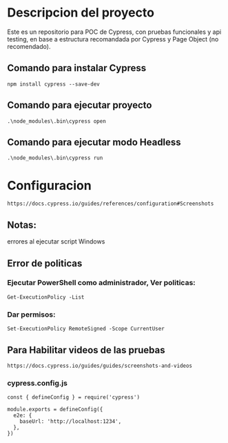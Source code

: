 # Descripcion del proyecto
Este es un repositorio para POC de Cypress, con pruebas funcionales y api testing, en base a estructura recomandada por Cypress y Page Object (no recomendado).

## Comando para instalar Cypress
    npm install cypress --save-dev

## Comando para ejecutar proyecto
    .\node_modules\.bin\cypress open 

## Comando para ejecutar modo Headless
    .\node_modules\.bin\cypress run 

# Configuracion
    https://docs.cypress.io/guides/references/configuration#Screenshots 

 ## Notas:
 errores al ejecutar script Windows
 
 ## Error de politicas

 ### Ejecutar PowerShell como administrador, Ver politicas:
    Get-ExecutionPolicy -List

 ### Dar permisos:
    Set-ExecutionPolicy RemoteSigned -Scope CurrentUser

## Para Habilitar videos de las pruebas
    https://docs.cypress.io/guides/guides/screenshots-and-videos 

### cypress.config.js

```
const { defineConfig } = require('cypress')

module.exports = defineConfig({
  e2e: {
    baseUrl: 'http://localhost:1234',
  },
})
```